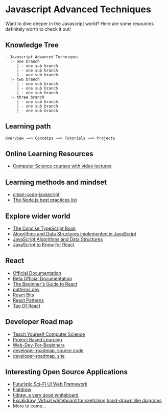 # Javascript Advanced Techniques

Want to dive deeper in the Javascript world? Here are some resources definitely worth to check it out!


## Knowledge Tree

```
- Javascript Advanced Techniques
  |- one branch
     | - one sub branch
     | - one sub branch
     | - one sub branch
  |- two branch
     | - one sub branch
     | - one sub branch
     | - one sub branch
  |- three branch
     | - one sub branch
     | - one sub branch
     | - one sub branch
```


## Learning path

```
Overview ~=> Concetps ~=> Tutorials ~=> Projects
```


## Online Learning Resources

- [Computer Science courses with video lectures](https://github.com/Developer-Y/cs-video-courses)


## Learning methods and mindset

- [clean-code-javascript](https://github.com/ryanmcdermott/clean-code-javascript)
- [The Node.js best practices list ](https://github.com/goldbergyoni/nodebestpractices)

## Explore wider world

- [The Concise TypeScript Book](https://github.com/gibbok/typescript-book)
- [Algorithms and Data Structures implemented in JavaScript](https://github.com/TheAlgorithms/JavaScript)
- [JavaScript Algorithms and Data Structures](https://github.com/trekhleb/javascript-algorithms)
- [JavaScript to Know for React](https://kentcdodds.com/blog/javascript-to-know-for-react)

## React

- [Official Documentation](https://reactjs.org/docs/getting-started.html)
- [Beta Official Documentation](https://beta.reactjs.org/)
- [The Beginner's Guide to React](https://egghead.io/courses/the-beginner-s-guide-to-react)
- [patterns.dev](https://www.patterns.dev/)
- [React Bits](https://github.com/vasanthk/react-bits)
- [React Patterns](https://reactpatterns.com/)
- [Tao Of React](https://alexkondov.com/tao-of-react/)

## Developer Road map

- [Teach Yourself Computer Science](https://teachyourselfcs.com/)
- [Project Based Learning](https://github.com/practical-tutorials/project-based-learning)
- [Web-Dev-For-Beginners](https://github.com/microsoft/Web-Dev-For-Beginners)
- [developer-roadmap, source code](https://github.com/kamranahmedse/developer-roadmap)
- [developer-roadmap, site](https://roadmap.sh/)

## Interesting Open Source Applications

- [Futuristic Sci-Fi UI Web Framework](https://github.com/arwes/arwes)
- [Flatdraw](https://github.com/diogocapela/flatdraw)
- [tldraw, a very good whiteboard](https://github.com/tldraw/tldraw)
- [Excalidraw, Virtual whiteboard for sketching hand-drawn like diagrams](https://github.com/excalidraw/excalidraw)
- More to come...